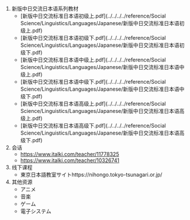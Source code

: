 1. 新版中日交流日本语系列教材
   - [新版中日交流标准日本语初级上.pdf](../../../../reference/Social Science/Linguistics/Languages/Japanese/新版中日交流标准日本语初级上.pdf) 
   - [新版中日交流标准日本语初级下.pdf](../../../../reference/Social Science/Linguistics/Languages/Japanese/新版中日交流标准日本语初级下.pdf)
   - [新版中日交流标准日本语中级上.pdf](../../../../reference/Social Science/Linguistics/Languages/Japanese/新版中日交流标准日本语中级上.pdf) 
   - [新版中日交流标准日本语中级下.pdf](../../../../reference/Social Science/Linguistics/Languages/Japanese/新版中日交流标准日本语中级下.pdf) 
   - [新版中日交流标准日本语高级上.pdf](../../../../reference/Social Science/Linguistics/Languages/Japanese/新版中日交流标准日本语高级上.pdf) 
   - [新版中日交流标准日本语高级下.pdf](../../../../reference/Social Science/Linguistics/Languages/Japanese/新版中日交流标准日本语高级下.pdf) 
2. 会话
   - https://www.italki.com/teacher/11778325
   - https://www.italki.com/teacher/10326741
3. 线下课程
   - 東京日本語教室サイトhttps://nihongo.tokyo-tsunagari.or.jp/
4. 其他资源
   - アニメ
   - 音楽
   - ゲーム
   - 電子システム



